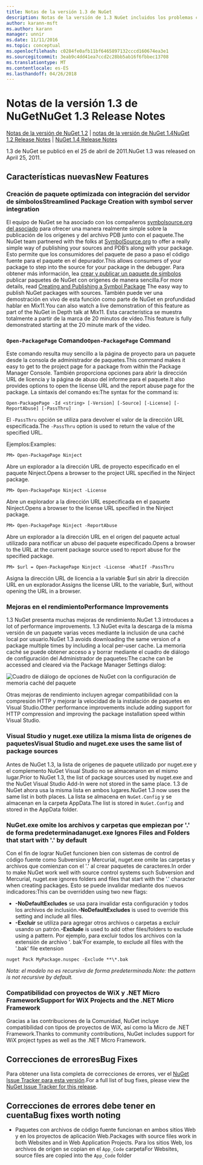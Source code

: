 ```yaml
---
title: Notas de la versión 1.3 de NuGet
description: Notas de la versión de 1.3 NuGet incluidos los problemas conocidos, correcciones de errores, las funciones agregadas y dcr.
author: karann-msft
ms.author: karann
manager: unnir
ms.date: 11/11/2016
ms.topic: conceptual
ms.openlocfilehash: c0284fe0afb11bf6465897132cccd160674ea3e1
ms.sourcegitcommit: 3eab9c4dd41ea7ccd2c28bb5ab16f6fbbec13708
ms.translationtype: MT
ms.contentlocale: es-ES
ms.lasthandoff: 04/26/2018
---
```

# <a name="nuget-13-release-notes"></a><span data-ttu-id="28316-103">Notas de la versión 1.3 de NuGet</span><span class="sxs-lookup"><span data-stu-id="28316-103">NuGet 1.3 Release Notes</span></span>

<span data-ttu-id="28316-104">[Notas de la versión de NuGet 1.2](../release-notes/nuget-1.2.md) | [notas de la versión de NuGet 1.4](../release-notes/nuget-1.4.md)</span><span class="sxs-lookup"><span data-stu-id="28316-104">[NuGet 1.2 Release Notes](../release-notes/nuget-1.2.md) | [NuGet 1.4 Release Notes](../release-notes/nuget-1.4.md)</span></span>

<span data-ttu-id="28316-105">1.3 de NuGet se publicó en el 25 de abril de 2011.</span><span class="sxs-lookup"><span data-stu-id="28316-105">NuGet 1.3 was released on April 25, 2011.</span></span>

## <a name="new-features"></a><span data-ttu-id="28316-106">Características nuevas</span><span class="sxs-lookup"><span data-stu-id="28316-106">New Features</span></span>

### <a name="streamlined-package-creation-with-symbol-server-integration"></a><span data-ttu-id="28316-107">Creación de paquete optimizada con integración del servidor de símbolos</span><span class="sxs-lookup"><span data-stu-id="28316-107">Streamlined Package Creation with symbol server integration</span></span>

<span data-ttu-id="28316-108">El equipo de NuGet se ha asociado con los compañeros [symbolsource.org del asociado](http://www.symbolsource.org/) para ofrecer una manera realmente simple sobre la publicación de los orígenes y del archivo PDB junto con el paquete.</span><span class="sxs-lookup"><span data-stu-id="28316-108">The NuGet team partnered with the folks at [SymbolSource.org](http://www.symbolsource.org/) to offer a really simple way of publishing your sources and PDB’s along with your package.</span></span> <span data-ttu-id="28316-109">Esto permite que los consumidores del paquete de paso a paso el código fuente para el paquete en el depurador.</span><span class="sxs-lookup"><span data-stu-id="28316-109">This allows consumers of your package to step into the source for your package in the debugger.</span></span> <span data-ttu-id="28316-110">Para obtener más información, lea [crear y publicar un paquete de símbolos](../create-packages/symbol-packages.md) publicar paquetes de NuGet con orígenes de manera sencilla.</span><span class="sxs-lookup"><span data-stu-id="28316-110">For more details, read [Creating and Publishing a Symbol Package](../create-packages/symbol-packages.md) The easy way to publish NuGet packages with sources.</span></span> <span data-ttu-id="28316-111">También puede ver una demostración en vivo de esta función como parte de NuGet en profundidad hablar en Mix11.</span><span class="sxs-lookup"><span data-stu-id="28316-111">You can also watch a live demonstration of this feature as part of the NuGet in Depth talk at Mix11.</span></span> <span data-ttu-id="28316-112">Esta característica se muestra totalmente a partir de la marca de 20 minutos de vídeo.</span><span class="sxs-lookup"><span data-stu-id="28316-112">This feature is fully demonstrated starting at the 20 minute mark of the video.</span></span>

### <a name="open-packagepage-command"></a><span data-ttu-id="28316-113">`Open-PackagePage` Comando</span><span class="sxs-lookup"><span data-stu-id="28316-113">`Open-PackagePage` Command</span></span>

<span data-ttu-id="28316-114">Este comando resulta muy sencillo a la página de proyecto para un paquete desde la consola de administrador de paquetes.</span><span class="sxs-lookup"><span data-stu-id="28316-114">This command makes it easy to get to the project page for a package from within the Package Manager Console.</span></span> <span data-ttu-id="28316-115">También proporciona opciones para abrir la dirección URL de licencia y la página de abuso del informe para el paquete.</span><span class="sxs-lookup"><span data-stu-id="28316-115">It also provides options to open the license URL and the report abuse page for the package.</span></span>
<span data-ttu-id="28316-116">La sintaxis del comando es:</span><span class="sxs-lookup"><span data-stu-id="28316-116">The syntax for the command is:</span></span>

    Open-PackagePage -Id <string> [-Version] [-Source] [-License] [-ReportAbuse] [-PassThru]

<span data-ttu-id="28316-117">El `-PassThru` opción se utiliza para devolver el valor de la dirección URL especificada.</span><span class="sxs-lookup"><span data-stu-id="28316-117">The `-PassThru` option is used to return the value of the specified URL.</span></span>

<span data-ttu-id="28316-118">Ejemplos:</span><span class="sxs-lookup"><span data-stu-id="28316-118">Examples:</span></span>

    PM> Open-PackagePage Ninject

<span data-ttu-id="28316-119">Abre un explorador a la dirección URL de proyecto especificado en el paquete Ninject.</span><span class="sxs-lookup"><span data-stu-id="28316-119">Opens a browser to the project URL specified in the Ninject package.</span></span>

    PM> Open-PackagePage Ninject -License

<span data-ttu-id="28316-120">Abre un explorador a la dirección URL especificada en el paquete Ninject.</span><span class="sxs-lookup"><span data-stu-id="28316-120">Opens a browser to the license URL specified in the Ninject package.</span></span>

    PM> Open-PackagePage Ninject -ReportAbuse

<span data-ttu-id="28316-121">Abre un explorador a la dirección URL en el origen del paquete actual utilizado para notificar un abuso del paquete especificado.</span><span class="sxs-lookup"><span data-stu-id="28316-121">Opens a browser to the URL at the current package source used to report abuse for the specified package.</span></span>

    PM> $url = Open-PackagePage Ninject -License -WhatIf -PassThru

<span data-ttu-id="28316-122">Asigna la dirección URL de licencia a la variable $url sin abrir la dirección URL en un explorador.</span><span class="sxs-lookup"><span data-stu-id="28316-122">Assigns the license URL to the variable, $url, without opening the URL in a browser.</span></span>

### <a name="performance-improvements"></a><span data-ttu-id="28316-123">Mejoras en el rendimiento</span><span class="sxs-lookup"><span data-stu-id="28316-123">Performance Improvements</span></span>

<span data-ttu-id="28316-124">1.3 NuGet presenta muchas mejoras de rendimiento.</span><span class="sxs-lookup"><span data-stu-id="28316-124">NuGet 1.3 introduces a lot of performance improvements.</span></span> <span data-ttu-id="28316-125">1.3 NuGet evita la descarga de la misma versión de un paquete varias veces mediante la inclusión de una caché local por usuario.</span><span class="sxs-lookup"><span data-stu-id="28316-125">NuGet 1.3 avoids downloading the same version of a package multiple times by including a local per-user cache.</span></span> <span data-ttu-id="28316-126">La memoria caché se puede obtener acceso a y borrar mediante el cuadro de diálogo de configuración del Administrador de paquetes:</span><span class="sxs-lookup"><span data-stu-id="28316-126">The cache can be accessed and cleared via the Package Manager Settings dialog:</span></span>

![Cuadro de diálogo de opciones de NuGet con la configuración de memoria caché del paquete](./media/nuget-options.png)

<span data-ttu-id="28316-128">Otras mejoras de rendimiento incluyen agregar compatibilidad con la compresión HTTP y mejorar la velocidad de la instalación de paquetes en Visual Studio.</span><span class="sxs-lookup"><span data-stu-id="28316-128">Other performance improvements include adding support for HTTP compression and improving the package installation speed within Visual Studio.</span></span>

### <a name="visual-studio-and-nugetexe-uses-the-same-list-of-package-sources"></a><span data-ttu-id="28316-129">Visual Studio y nuget.exe utiliza la misma lista de orígenes de paquetes</span><span class="sxs-lookup"><span data-stu-id="28316-129">Visual Studio and nuget.exe uses the same list of package sources</span></span>

<span data-ttu-id="28316-130">Antes de NuGet 1.3, la lista de orígenes de paquete utilizado por nuget.exe y el complemento NuGet Visual Studio no se almacenaron en el mismo lugar.</span><span class="sxs-lookup"><span data-stu-id="28316-130">Prior to NuGet 1.3, the list of package sources used by nuget.exe and the NuGet Visual Studio Add-In were not stored in the same place.</span></span> <span data-ttu-id="28316-131">1.3 de NuGet ahora usa la misma lista en ambos lugares.</span><span class="sxs-lookup"><span data-stu-id="28316-131">NuGet 1.3 now uses the same list in both places.</span></span> <span data-ttu-id="28316-132">La lista se almacena en `NuGet.Config` y se almacenan en la carpeta AppData.</span><span class="sxs-lookup"><span data-stu-id="28316-132">The list is stored in `NuGet.Config` and stored in the AppData folder.</span></span>

### <a name="nugetexe-ignores-files-and-folders-that-start-with--by-default"></a><span data-ttu-id="28316-133">NuGet.exe omite los archivos y carpetas que empiezan por '.' de forma predeterminada</span><span class="sxs-lookup"><span data-stu-id="28316-133">nuget.exe Ignores Files and Folders that start with '.' by default</span></span>

<span data-ttu-id="28316-134">Con el fin de lograr NuGet funcionen bien con sistemas de control de código fuente como Subversion y Mercurial, nuget.exe omite las carpetas y archivos que comienzan con el '.' al crear paquetes de caracteres.</span><span class="sxs-lookup"><span data-stu-id="28316-134">In order to make NuGet work well with source control systems such Subversion and Mercurial, nuget.exe ignores folders and files that start with the '.' character when creating packages.</span></span> <span data-ttu-id="28316-135">Esto se puede invalidar mediante dos nuevos indicadores:</span><span class="sxs-lookup"><span data-stu-id="28316-135">This can be overridden using two new flags:</span></span>

* <span data-ttu-id="28316-136">__-NoDefaultExcludes__ se usa para invalidar esta configuración y todos los archivos de inclusión.</span><span class="sxs-lookup"><span data-stu-id="28316-136">__-NoDefaultExcludes__ is used to override this setting and include all files.</span></span>
* <span data-ttu-id="28316-137">__-Excluir__ se utiliza para agregar otros archivos o carpetas a excluir usando un patrón.</span><span class="sxs-lookup"><span data-stu-id="28316-137">__-Exclude__ is used to add other files/folders to exclude using a pattern.</span></span> <span data-ttu-id="28316-138">Por ejemplo, para excluir todos los archivos con la extensión de archivo '. bak'</span><span class="sxs-lookup"><span data-stu-id="28316-138">For example, to exclude all files with the '.bak' file extension</span></span>

```
nuget Pack MyPackage.nuspec -Exclude **\*.bak
```  

<span data-ttu-id="28316-139">_Nota: el modelo no es recursiva de forma predeterminada._</span><span class="sxs-lookup"><span data-stu-id="28316-139">_Note: the pattern is not recursive by default._</span></span>

### <a name="support-for-wix-projects-and-the-net-micro-framework"></a><span data-ttu-id="28316-140">Compatibilidad con proyectos de WiX y .NET Micro Framework</span><span class="sxs-lookup"><span data-stu-id="28316-140">Support for WiX Projects and the .NET Micro Framework</span></span>

<span data-ttu-id="28316-141">Gracias a las contribuciones de la Comunidad, NuGet incluye compatibilidad con tipos de proyectos de WiX, así como la Micro de .NET Framework.</span><span class="sxs-lookup"><span data-stu-id="28316-141">Thanks to community contributions, NuGet includes support for WiX project types as well as the .NET Micro Framework.</span></span>

## <a name="bug-fixes"></a><span data-ttu-id="28316-142">Correcciones de errores</span><span class="sxs-lookup"><span data-stu-id="28316-142">Bug Fixes</span></span>

<span data-ttu-id="28316-143">Para obtener una lista completa de correcciones de errores, ver el [NuGet Issue Tracker para esta versión](http://nuget.codeplex.com/workitem/list/advanced?keyword=&status=All&type=All&priority=All&release=NuGet%201.3&assignedTo=All&component=All&sortField=LastUpdatedDate&sortDirection=Descending&page=0).</span><span class="sxs-lookup"><span data-stu-id="28316-143">For a full list of bug fixes, please view the [NuGet Issue Tracker for this release](http://nuget.codeplex.com/workitem/list/advanced?keyword=&status=All&type=All&priority=All&release=NuGet%201.3&assignedTo=All&component=All&sortField=LastUpdatedDate&sortDirection=Descending&page=0).</span></span>

## <a name="bug-fixes-worth-noting"></a><span data-ttu-id="28316-144">Correcciones de errores debe tener en cuenta</span><span class="sxs-lookup"><span data-stu-id="28316-144">Bug fixes worth noting</span></span>

* <span data-ttu-id="28316-145">Paquetes con archivos de código fuente funcionan en ambos sitios Web y en los proyectos de aplicación Web.</span><span class="sxs-lookup"><span data-stu-id="28316-145">Packages with source files work in both Websites and in Web Application Projects.</span></span>
<span data-ttu-id="28316-146">Para los sitios Web, los archivos de origen se copian en el `App_Code` carpeta</span><span class="sxs-lookup"><span data-stu-id="28316-146">For Websites, source files are copied into the `App_Code` folder</span></span>
